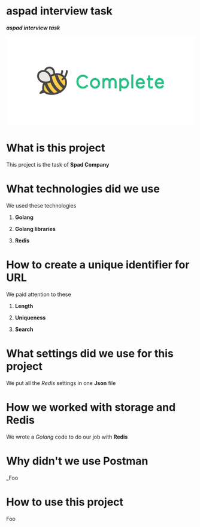 # aspad interview task
<b><var>aspad interview task</var></b>

<div>
  <img
      src="/data/download.png"
      alt="aspad interview task | task completed"
      style="max-width:100%;"
  />
</div>

# What is this project
This project is the task of <strong>Spad Company</strong>

# What technologies did we use
We used these technologies

  1. **Golang** 
  
  2. **Golang libraries**
  
  3. **Redis**

# How to create a unique identifier for URL
<div>
We paid attention to these
  
  1. **Length**
  
  2. **Uniqueness**
  
  3. **Search**
</div>

# What settings did we use for this project
We put all the <var>Redis</var> settings in one **Json** file

# How we worked with storage and Redis
We wrote a <var>Golang</var> code to do our job with **Redis**

# Why didn't we use Postman
_Foo

# How to use this project
Foo
